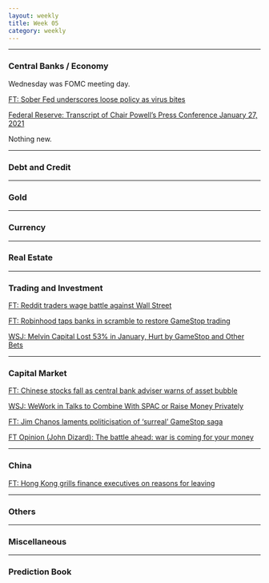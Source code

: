 ```yaml
---
layout: weekly
title: Week 05
category: weekly
---
```


---
### Central Banks / Economy

Wednesday was FOMC meeting day.

[FT: Sober Fed underscores loose policy as virus bites](
https://www.ft.com/content/8e49a795-b3b2-4a44-af16-b2f761722fb9)

[Federal Reserve: Transcript of Chair Powell’s Press Conference January 27, 2021](
https://www.federalreserve.gov/mediacenter/files/FOMCpresconf20210127.pdf)

Nothing new.

---
### Debt and Credit

---
### Gold

---
### Currency

---
### Real Estate

---
### Trading and Investment

[FT: Reddit traders wage battle against Wall Street](
https://www.ft.com/content/56e8b33a-d9b6-4f74-998b-327ef54c4d5a)

[FT: Robinhood taps banks in scramble to restore GameStop trading](
https://www.ft.com/content/9a1b24e6-0433-462a-a860-c2504ea565e4)

[WSJ: Melvin Capital Lost 53% in January, Hurt by GameStop and Other Bets](
https://www.wsj.com/articles/melvin-capital-lost-53-in-january-hurt-by-gamestop-and-other-bets-11612103117?mod=hp_lead_pos1)

---
### Capital Market

[FT: Chinese stocks fall as central bank adviser warns of asset bubble](
https://www.ft.com/content/357ef660-8827-4776-81ea-9e4abffda811)

[WSJ: WeWork in Talks to Combine With SPAC or Raise Money Privately](
https://www.wsj.com/articles/wework-in-talks-to-combine-with-spac-or-raise-money-privately-11611857306)

[FT: Jim Chanos laments politicisation of ‘surreal’ GameStop saga](
https://www.ft.com/content/b6542381-0074-48ed-a6fe-f8ebb6cb1e8e)

[FT Opinion (John Dizard): The battle ahead: war is coming for your money](
https://www.ft.com/content/427ef0a2-97ea-46ad-abde-c0a272f2e67e)

---
### China

[FT: Hong Kong grills finance executives on reasons for leaving](
https://www.ft.com/content/76f88fc4-a0c2-42dd-8419-5956477c4a4a)

---
### Others

---
### Miscellaneous

---
### Prediction Book
